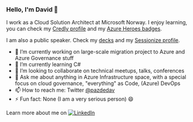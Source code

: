 ### Hello, I'm David 👋

I work as a Cloud Solution Architect at Microsoft Norway.
I enjoy learning, you can check my [Credly profile](https://www.credly.com/users/pazdedav/badges) and my [Azure Heroes badges](https://www.azureheroes.community/user/15479).

I am also a public speaker. Check my [decks](https://speakerdeck.com/pazdedav) and my [Sessionize profile](https://sessionize.com/david-pazdera).

- 🔭 I’m currently working on large-scale migration project to Azure and Azure Governance stuff
- 🌱 I’m currently learning C#
- 👯 I’m looking to collaborate on technical meetups, talks, conferences
- 💬 Ask me about anything in Azure Infrastructure space, with a special focus on cloud governance, "everything" as Code, (Azure) DevOps
- 📫 How to reach me: Twitter [@pazdedav](https://twitter.com/pazdedav)
- ⚡ Fun fact: None (I am a very serious person) 😄

Learn more about me on [![LinkedIn](https://img.shields.io/badge/LinkedIn-0077B5?style=for-the-badge&logo=linkedin&logoColor=white)](https://no.linkedin.com/in/pazdedav)
